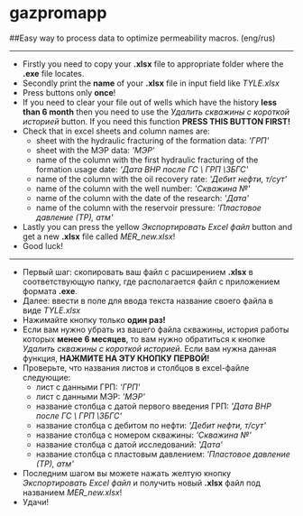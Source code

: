 # gazpromapp
##Easy way to process data to optimize permeability macros. (eng/rus)

---

* Firstly you need to copy your **.xlsx** file to appropriate folder
where the **.exe** file locates.
* Secondly print the **name** of your **.xlsx** file in input 
field like *TYLE.xlsx*
* Press buttons only **once**!
* If you need to clear your file out of wells which have the history
**less than 6 month** then you need to use the *Удалить скважины с 
короткой историей* button. If you need this function **PRESS THIS BUTTON FIRST!**
* Check that in excel sheets and column names are:
  * sheet with the hydraulic fracturing of the formation data: *'ГРП'*
  * sheet with the МЭР data: *'МЭР'*
  * name of the column with the first hydraulic fracturing of the formation usage date: *'Дата ВНР после ГС \\ ГРП \\ЗБГС'*
  * name of the column with the oil recovery rate: *'Дебит нефти, т/сут'*
  * name of the column with the well number: *'Скважина №'*
  * name of the column with the date of the research: *'Дата'*
  * name of the column with the reservoir pressure: *'Пластовое давление (ТР), атм'*
* Lastly you can press the yellow *Экспортировать Excel файл* button and get a new **.xlsx** file called *MER_new.xlsx*!
* Good luck!


---


* Первый шаг: скопировать ваш файл с расширением **.xlsx** в соответствующую
папку, где располагается файл с приложением формата **.exe**.
* Далее: ввести в поле для ввода текста название своего файла в виде
*TYLE.xlsx*
* Нажимайте кнопку только **один раз!**
* Если вам нужно убрать из вашего файла скважины, история работы которых
**менее 6 месяцев**, то вам нужно обратиться к кнопке *Удалить скважины с 
короткой историей*. Если вам нужна данная функция, **НАЖМИТЕ НА ЭТУ КНОПКУ ПЕРВОЙ!**
* Проверьте, что названия листов и столбцов в excel-файле следующие:
  * лист с данными ГРП: *'ГРП'*
  * лист с данными МЭР: *'МЭР'*
  * название столбца с датой первого введения ГРП: *'Дата ВНР после ГС \\ ГРП \\ЗБГС'*
  * название столбца с дебитом по нефти: *'Дебит нефти, т/сут'*
  * название столбца с номером скважины: *'Скважина №'*
  * название столбца с датой исследований: *'Дата'*
  * название столбца с пластовым давлением: *'Пластовое давление (ТР), атм'*
* Последним шагом вы можете нажать желтую кнопку *Экспортировать Excel файл* и получить новый **.xlsx** файл под названием *MER_new.xlsx*!
* Удачи!